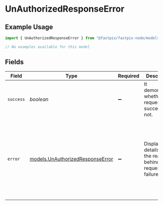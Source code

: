 # UnAuthorizedResponseError

## Example Usage

```typescript
import { UnAuthorizedResponseError } from "@fastpix/fastpix-node/models/errors";

// No examples available for this model
```

## Fields

| Field                                                                                                    | Type                                                                                                     | Required                                                                                                 | Description                                                                                              | Example                                                                                                  |
| -------------------------------------------------------------------------------------------------------- | -------------------------------------------------------------------------------------------------------- | -------------------------------------------------------------------------------------------------------- | -------------------------------------------------------------------------------------------------------- | -------------------------------------------------------------------------------------------------------- |
| `success`                                                                                                | *boolean*                                                                                                | :heavy_minus_sign:                                                                                       | It demonstrates whether the request is successful or not.                                                | false                                                                                                    |
| `error`                                                                                                  | [models.UnAuthorizedResponseError](../../models/unauthorizedresponseerror.md)                            | :heavy_minus_sign:                                                                                       | Displays details about the reasons behind the request's failure.                                         | {<br/>"success": false,<br/>"error": {<br/>"success": false,<br/>"error": {<br/>"code": 401,<br/>"message": "unauthorized"<br/>}<br/>}<br/>} |